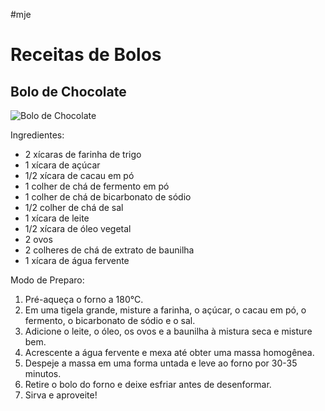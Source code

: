 #mje
<!DOCTYPE html>
<html>
<head>
  <link rel="stylesheet" type="text/css" href="styles.css">
</head>
<body>
  <h1>Receitas de Bolos</h1>

  <div class="recipe">
    <h2>Bolo de Chocolate</h2>
    <img src="bolo_chocolate.jpg" alt="Bolo de Chocolate">
    <p>Ingredientes:</p>
    <ul>
      <li>2 xícaras de farinha de trigo</li>
      <li>1 xícara de açúcar</li>
      <li>1/2 xícara de cacau em pó</li>
      <li>1 colher de chá de fermento em pó</li>
      <li>1 colher de chá de bicarbonato de sódio</li>
      <li>1/2 colher de chá de sal</li>
      <li>1 xícara de leite</li>
      <li>1/2 xícara de óleo vegetal</li>
      <li>2 ovos</li>
      <li>2 colheres de chá de extrato de baunilha</li>
      <li>1 xícara de água fervente</li>
    </ul>
    <p>Modo de Preparo:</p>
    <ol>
      <li>Pré-aqueça o forno a 180°C.</li>
      <li>Em uma tigela grande, misture a farinha, o açúcar, o cacau em pó, o fermento, o bicarbonato de sódio e o sal.</li>
      <li>Adicione o leite, o óleo, os ovos e a baunilha à mistura seca e misture bem.</li>
      <li>Acrescente a água fervente e mexa até obter uma massa homogênea.</li>
      <li>Despeje a massa em uma forma untada e leve ao forno por 30-35 minutos.</li>
      <li>Retire o bolo do forno e deixe esfriar antes de desenformar.</li>
      <li>Sirva e aproveite!</li>
    </ol>
  </div>

</body>
</html>
